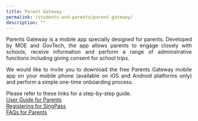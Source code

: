 ```yaml
---
title: Parent Gateway
permalink: /students-and-parents/parent-gateway/
description: ""
---
```

<p style="text-align: justify;">Parents Gateway is a mobile app specially designed for parents. Developed by MOE and GovTech, the app allows parents to engage closely with schools, receive information and perform a range of administrative functions including giving consent for school trips. </p>

<p style="text-align: justify;">We would like to invite you to download the free Parents Gateway mobile app on your mobile phone (available on iOS and Android platforms only) and perform a simple one-time onboarding process. </p>

Please refer to these links for a step-by-step guide.   
<a href="/files/Parent%20Gateway/PG%20-%20User%20Guide%20for%20Parents.pdf" target="_blank">User Guide for Parents</a>   
<a href="/files/Parent%20Gateway/Parent%20Gateway/PG%20-%20Registering%20for%20SingPass.pdf" target="_blank">Registering for SingPass</a>   
<a href="/files/Parent%20Gateway/PG%20FAQs%20for%20Parents.pdf" target="_blank">FAQs for Parents</a>
